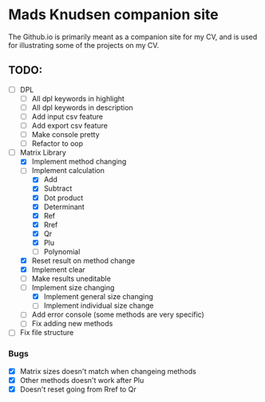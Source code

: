 # Mads Knudsen companion site
The Github.io is primarily meant as a companion site for my CV, and is used for illustrating some of the projects on my CV.



## TODO:
- [ ] DPL
    - [ ] All dpl keywords in highlight
    - [ ] All dpl keywords in description
    - [ ] Add input csv feature
    - [ ] Add export csv feature
    - [ ] Make console pretty
    - [ ] Refactor to oop
- [ ] Matrix Library
    - [X] Implement method changing
    - [ ] Implement calculation
        - [X] Add
        - [X] Subtract
        - [X] Dot product
        - [X] Determinant
        - [X] Ref
        - [X] Rref
        - [X] Qr
        - [X] Plu
        - [ ] Polynomial
    - [X] Reset result on method change
    - [X] Implement clear
    - [ ] Make results uneditable
    - [ ] Implement size changing
        - [X] Implement general size changing
        - [ ] Implement individual size change
    - [ ] Add error console (some methods are very specific)
    - [ ] Fix adding new methods
- [ ] Fix file structure
### Bugs
- [X] Matrix sizes doesn't match when changeing methods 
- [X] Other methods doesn't work after Plu
- [X] Doesn't reset going from Rref to Qr